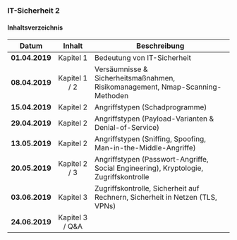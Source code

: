 ### IT-Sicherheit 2
#### Inhaltsverzeichnis
Datum | Inhalt | Beschreibung
:---: | :---: | ---
**01.04.2019** | Kapitel 1 | Bedeutung von IT-Sicherheit
**08.04.2019** | Kapitel 1 / 2 | Versäumnisse & Sicherheitsmaßnahmen, Risikomanagement, Nmap-Scanning-Methoden
**15.04.2019** | Kapitel 2 | Angriffstypen (Schadprogramme)
**29.04.2019** | Kapitel 2 | Angriffstypen (Payload-Varianten & Denial-of-Service)
**13.05.2019** | Kapitel 2 | Angriffstypen (Sniffing, Spoofing, Man-in-the-Middle-Angriffe)
**20.05.2019** | Kapitel 2 / 3 | Angriffstypen (Passwort-Angriffe, Social Engineering), Kryptologie, Zugriffskontrolle
**03.06.2019** | Kapitel 3 | Zugriffskontrolle, Sicherheit auf Rechnern, Sicherheit in Netzen (TLS, VPNs)
**24.06.2019** | Kapitel 3 / Q&A | 
